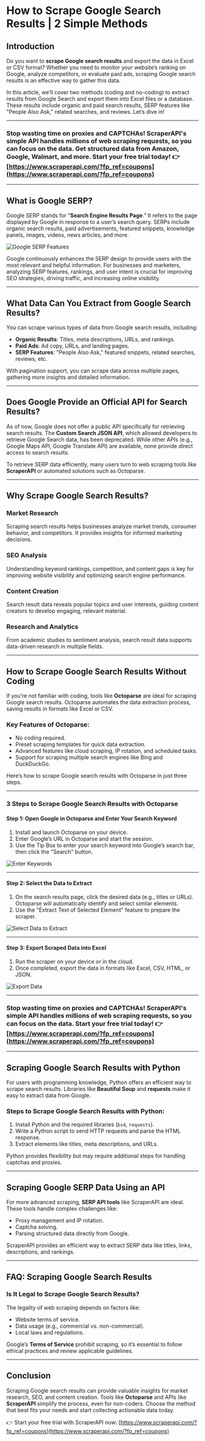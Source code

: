 # How to Scrape Google Search Results | 2 Simple Methods

## Introduction

Do you want to **scrape Google search results** and export the data in Excel or CSV format? Whether you need to monitor your website’s ranking on Google, analyze competitors, or evaluate paid ads, scraping Google search results is an effective way to gather this data.

In this article, we’ll cover two methods (coding and no-coding) to extract results from Google Search and export them into Excel files or a database. These results include organic and paid search results, SERP features like "People Also Ask," related searches, and reviews. Let’s dive in!

---

### Stop wasting time on proxies and CAPTCHAs! ScraperAPI's simple API handles millions of web scraping requests, so you can focus on the data. Get structured data from Amazon, Google, Walmart, and more. Start your free trial today! 👉 [https://www.scraperapi.com/?fp_ref=coupons](https://www.scraperapi.com/?fp_ref=coupons)

---

## What is Google SERP?

Google SERP stands for “**Search Engine Results Page**.” It refers to the page displayed by Google in response to a user’s search query. SERPs include organic search results, paid advertisements, featured snippets, knowledge panels, images, videos, news articles, and more.

![Google SERP Features](https://static.octoparse.com/en/20230907120409834.png)

Google continuously enhances the SERP design to provide users with the most relevant and helpful information. For businesses and marketers, analyzing SERP features, rankings, and user intent is crucial for improving SEO strategies, driving traffic, and increasing online visibility.

---

## What Data Can You Extract from Google Search Results?

You can scrape various types of data from Google search results, including:

- **Organic Results**: Titles, meta descriptions, URLs, and rankings.
- **Paid Ads**: Ad copy, URLs, and landing pages.
- **SERP Features**: "People Also Ask," featured snippets, related searches, reviews, etc.

With pagination support, you can scrape data across multiple pages, gathering more insights and detailed information.

---

## Does Google Provide an Official API for Search Results?

As of now, Google does not offer a public API specifically for retrieving search results. The **Custom Search JSON API**, which allowed developers to retrieve Google Search data, has been deprecated. While other APIs (e.g., Google Maps API, Google Translate API) are available, none provide direct access to search results.

To retrieve SERP data efficiently, many users turn to web scraping tools like **ScraperAPI** or automated solutions such as Octoparse.

---

## Why Scrape Google Search Results?

### Market Research

Scraping search results helps businesses analyze market trends, consumer behavior, and competitors. It provides insights for informed marketing decisions.

### SEO Analysis

Understanding keyword rankings, competition, and content gaps is key for improving website visibility and optimizing search engine performance.

### Content Creation

Search result data reveals popular topics and user interests, guiding content creators to develop engaging, relevant material.

### Research and Analytics

From academic studies to sentiment analysis, search result data supports data-driven research in multiple fields.

---

## How to Scrape Google Search Results Without Coding

If you’re not familiar with coding, tools like **Octoparse** are ideal for scraping Google search results. Octoparse automates the data extraction process, saving results in formats like Excel or CSV.

### Key Features of Octoparse:

- No coding required.
- Preset scraping templates for quick data extraction.
- Advanced features like cloud scraping, IP rotation, and scheduled tasks.
- Support for scraping multiple search engines like Bing and DuckDuckGo.

Here’s how to scrape Google search results with Octoparse in just three steps.

---

### 3 Steps to Scrape Google Search Results with Octoparse

#### Step 1: Open Google in Octoparse and Enter Your Search Keyword

1. Install and launch Octoparse on your device.
2. Enter Google’s URL in Octoparse and start the session.
3. Use the Tip Box to enter your search keyword into Google’s search bar, then click the "Search" button.

![Enter Keywords](https://static.octoparse.com/en/20230419104118725.png)

---

#### Step 2: Select the Data to Extract

1. On the search results page, click the desired data (e.g., titles or URLs). Octoparse will automatically identify and select similar elements.
2. Use the "Extract Text of Selected Element" feature to prepare the scraper.

![Select Data to Extract](https://static.octoparse.com/en/20230419104215603.png)

---

#### Step 3: Export Scraped Data into Excel

1. Run the scraper on your device or in the cloud.
2. Once completed, export the data in formats like Excel, CSV, HTML, or JSON.

![Export Data](https://static.octoparse.com/en/20230419104151677.png)

---

### Stop wasting time on proxies and CAPTCHAs! ScraperAPI's simple API handles millions of web scraping requests, so you can focus on the data. Start your free trial today! 👉 [https://www.scraperapi.com/?fp_ref=coupons](https://www.scraperapi.com/?fp_ref=coupons)

---

## Scraping Google Search Results with Python

For users with programming knowledge, Python offers an efficient way to scrape search results. Libraries like **Beautiful Soup** and **requests** make it easy to extract data from Google.

### Steps to Scrape Google Search Results with Python:

1. Install Python and the required libraries (`bs4`, `requests`).
2. Write a Python script to send HTTP requests and parse the HTML response.
3. Extract elements like titles, meta descriptions, and URLs.

Python provides flexibility but may require additional steps for handling captchas and proxies.

---

## Scraping Google SERP Data Using an API

For more advanced scraping, **SERP API tools** like ScraperAPI are ideal. These tools handle complex challenges like:

- Proxy management and IP rotation.
- Captcha solving.
- Parsing structured data directly from Google.

ScraperAPI provides an efficient way to extract SERP data like titles, links, descriptions, and rankings.

---

## FAQ: Scraping Google Search Results

### Is It Legal to Scrape Google Search Results?

The legality of web scraping depends on factors like:

- Website terms of service.
- Data usage (e.g., commercial vs. non-commercial).
- Local laws and regulations.

Google’s **Terms of Service** prohibit scraping, so it’s essential to follow ethical practices and review applicable guidelines.

---

## Conclusion

Scraping Google search results can provide valuable insights for market research, SEO, and content creation. Tools like **Octoparse** and APIs like **ScraperAPI** simplify the process, even for non-coders. Choose the method that best fits your needs and start collecting actionable data today.

👉 Start your free trial with ScraperAPI now: [https://www.scraperapi.com/?fp_ref=coupons](https://www.scraperapi.com/?fp_ref=coupons)
